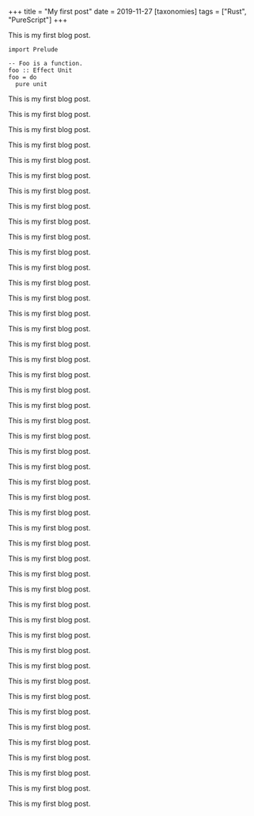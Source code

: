 +++
title = "My first post"
date = 2019-11-27
[taxonomies]
tags = ["Rust", "PureScript"]
+++

This is my first blog post.

```purs,linenos
import Prelude

-- Foo is a function.
foo :: Effect Unit
foo = do
  pure unit
```

This is my first blog post.

This is my first blog post.

This is my first blog post.

This is my first blog post.

This is my first blog post.

This is my first blog post.

This is my first blog post.

This is my first blog post.

This is my first blog post.

This is my first blog post.

This is my first blog post.

This is my first blog post.

This is my first blog post.

This is my first blog post.

This is my first blog post.

This is my first blog post.

This is my first blog post.

This is my first blog post.

This is my first blog post.

This is my first blog post.

This is my first blog post.

This is my first blog post.

This is my first blog post.

This is my first blog post.

This is my first blog post.

This is my first blog post.

This is my first blog post.

This is my first blog post.

This is my first blog post.

This is my first blog post.

This is my first blog post.

This is my first blog post.

This is my first blog post.

This is my first blog post.

This is my first blog post.

This is my first blog post.

This is my first blog post.


This is my first blog post.

This is my first blog post.


This is my first blog post.

This is my first blog post.


This is my first blog post.

This is my first blog post.


This is my first blog post.

This is my first blog post.


This is my first blog post.

This is my first blog post.
